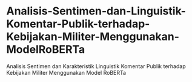 # Analisis-Sentimen-dan-Linguistik-Komentar-Publik-terhadap-Kebijakan-Militer-Menggunakan-ModelRoBERTa
Analisis Sentimen dan Karakteristik Linguistik Komentar Publik terhadap Kebijakan Militer Menggunakan Model RoBERTa

